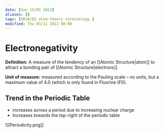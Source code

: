 ```yaml
---
date: [Sun 15/05 2022]
aliases: []
tags: [GR10/Q2 atom-theory terminology ]
modified: Thu 03/11 2022 08:00
---
```

# Electronegativity

**Definition:** A measure of the tendency of an [[Atomic Structure|atom]] to attract a bonding pair of [[Atomic Structure|electrons]]. 

**Unit of measure:** measured according to the Pauling scale – no units, but a maximum value of 4.0 (which is only found in Fluorine (Fl)). 

## Trend in the Periodic Table
- increases across a period due to increasing nuclear charge
- Increases towards the top-right of the periodic table

![[Periodicity.png]]
